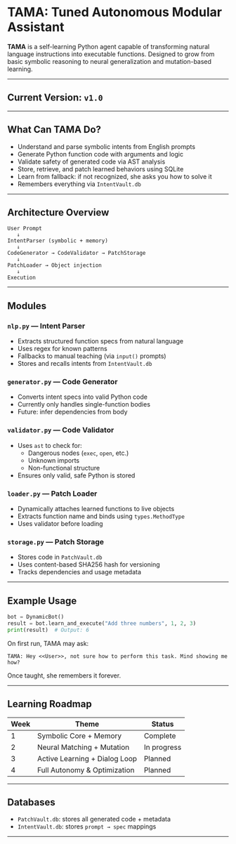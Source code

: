 # TAMA: Tuned Autonomous Modular Assistant

**TAMA** is a self-learning Python agent capable of transforming natural language instructions into executable functions. Designed to grow from basic symbolic reasoning to neural generalization and mutation-based learning.

---

## Current Version: `v1.0`

---

## What Can TAMA Do?

- Understand and parse symbolic intents from English prompts
- Generate Python function code with arguments and logic
- Validate safety of generated code via AST analysis
- Store, retrieve, and patch learned behaviors using SQLite
- Learn from fallback: if not recognized, she asks you how to solve it
- Remembers everything via `IntentVault.db`

---

## Architecture Overview

```
User Prompt
   ↓
IntentParser (symbolic + memory)
   ↓
CodeGenerator → CodeValidator → PatchStorage
   ↓
PatchLoader → Object injection
   ↓
Execution
```

---

## Modules

### `nlp.py` — Intent Parser
- Extracts structured function specs from natural language
- Uses regex for known patterns
- Fallbacks to manual teaching (via `input()` prompts)
- Stores and recalls intents from `IntentVault.db`

### `generator.py` — Code Generator
- Converts intent specs into valid Python code
- Currently only handles single-function bodies
- Future: infer dependencies from body

### `validator.py` — Code Validator
- Uses `ast` to check for:
  - Dangerous nodes (`exec`, `open`, etc.)
  - Unknown imports
  - Non-functional structure
- Ensures only valid, safe Python is stored

### `loader.py` — Patch Loader
- Dynamically attaches learned functions to live objects
- Extracts function name and binds using `types.MethodType`
- Uses validator before loading

### `storage.py` — Patch Storage
- Stores code in `PatchVault.db`
- Uses content-based SHA256 hash for versioning
- Tracks dependencies and usage metadata

---

## Example Usage

```python
bot = DynamicBot()
result = bot.learn_and_execute("Add three numbers", 1, 2, 3)
print(result)  # Output: 6
```

On first run, TAMA may ask:
```
TAMA: Hey <<User>>, not sure how to perform this task. Mind showing me how?
```

Once taught, she remembers it forever.

---

## Learning Roadmap

| Week | Theme                         | Status    |
|------|-------------------------------|-----------|
| 1    | Symbolic Core + Memory        | Complete |
| 2    | Neural Matching + Mutation    | In progress |
| 3    | Active Learning + Dialog Loop | Planned |
| 4    | Full Autonomy & Optimization  | Planned |

---

## Databases

- `PatchVault.db`: stores all generated code + metadata
- `IntentVault.db`: stores `prompt → spec` mappings

---


